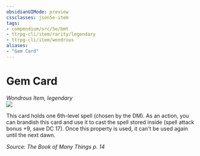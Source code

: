 ```yaml
---
obsidianUIMode: preview
cssclasses: json5e-item
tags:
- compendium/src/5e/bmt
- ttrpg-cli/item/rarity/legendary
- ttrpg-cli/item/wondrous
aliases: 
- "Gem Card"
---
```

# Gem Card
*Wondrous Item, legendary*  
![](/3-Mechanics/CLI/decks/img/deck-of-many-things-05-gem.webp#right)  


This card holds one 6th-level spell (chosen by the DM). As an action, you can brandish this card and use it to cast the spell stored inside (spell attack bonus +9, save DC 17). Once this property is used, it can't be used again until the next dawn.

*Source: The Book of Many Things p. 14*